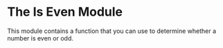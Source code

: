# The Is Even Module

This module contains a function that you can use to determine whether a number is even or odd.